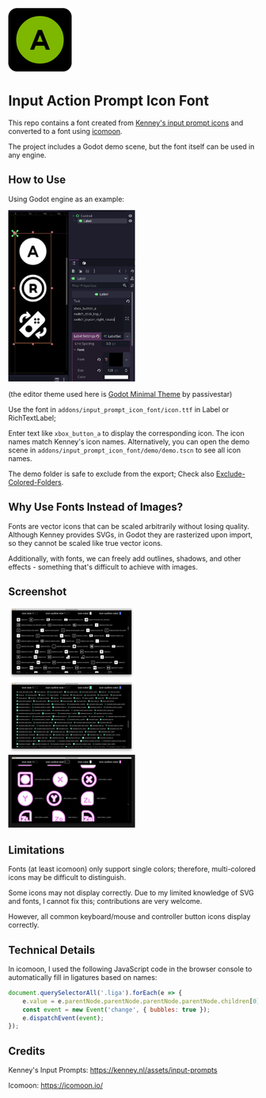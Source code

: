 
<img src="icon.png" width="128" height="128">

# Input Action Prompt Icon Font

This repo contains a font created from [Kenney's input prompt icons](https://kenney.nl/assets/input-prompts) and converted to a font using [icomoon](icomoon.io).

The project includes a Godot demo scene, but the font itself can be used in any engine.

## How to Use
Using Godot engine as an example:

<img src="docs/image4.png" width="256">

(the editor theme used here is [Godot Minimal Theme](https://github.com/passivestar/godot-minimal-theme)  by passivestar)

Use the font in `addons/input_prompt_icon_font/icon.ttf` in Label or RichTextLabel;

Enter text like `xbox_button_a` to display the corresponding icon. The icon names match Kenney's icon names. Alternatively, you can open the demo scene in `addons/input_prompt_icon_font/demo/demo.tscn` to see all icon names.

The demo folder is safe to exclude from the export; 
Check also [Exclude-Colored-Folders](https://github.com/univeous/Exclude-Colored-Folders).

## Why Use Fonts Instead of Images?

Fonts are vector icons that can be scaled arbitrarily without losing quality. Although Kenney provides SVGs, in Godot they are rasterized upon import, so they cannot be scaled like true vector icons.

Additionally, with fonts, we can freely add outlines, shadows, and other effects - something that's difficult to achieve with images.

## Screenshot

<img src="docs/image.png" width="256">
<img src="docs/image2.png" width="256">
<img src="docs/image3.png" width="256">


## Limitations

Fonts (at least icomoon) only support single colors; therefore, multi-colored icons may be difficult to distinguish.

Some icons may not display correctly. Due to my limited knowledge of SVG and fonts, I cannot fix this; contributions are very welcome. 

However, all common keyboard/mouse and controller button icons display correctly.

## Technical Details
In icomoon, I used the following JavaScript code in the browser console to automatically fill in ligatures based on names:
```javascript
document.querySelectorAll('.liga').forEach(e => {
    e.value = e.parentNode.parentNode.parentNode.parentNode.children[0].children[0].children[1].innerText;
    const event = new Event('change', { bubbles: true });
    e.dispatchEvent(event);
});
```

## Credits

Kenney's Input Prompts: https://kenney.nl/assets/input-prompts

Icomoon: https://icomoon.io/

